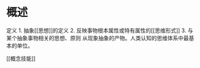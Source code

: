 # 概述
定义
	1. 抽象[[思想]]的定义
	2. 反映事物根本属性或特有属性的[[思维形式]] 
	3. 与某个抽象事物相关的思想、原则
从现象抽象的产物。人类认知的思维体系中最基本的单位。

[[概念技能]] 
